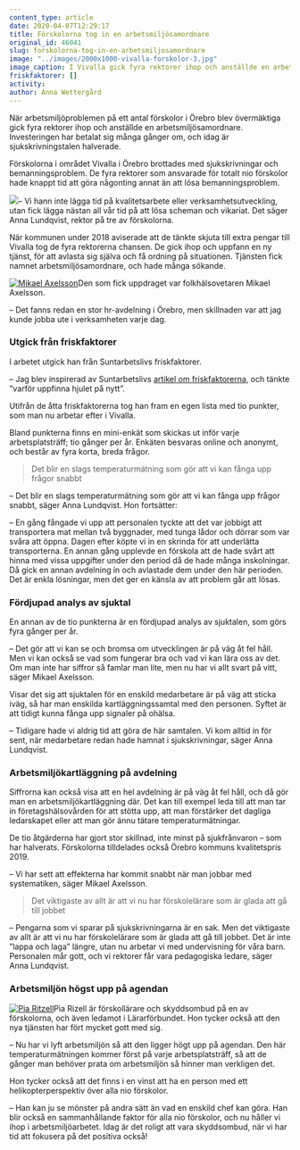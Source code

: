 ```yaml
---
content_type: article
date: 2020-04-07T12:29:17
title: Förskolorna tog in en arbetsmiljösamordnare
original_id: 46041
slug: forskolorna-tog-in-en-arbetsmiljosamordnare
image: "../images/2000x1000-vivalla-forskolor-3.jpg"
image_caption: I Vivalla gick fyra rektorer ihop och anställde en arbetsmiljösamordnare. Och resultaten har varit tydliga, säger skyddsombudet Pia Rizell, rektorn Anna Lundqvist och arbetsmiljösamordnaren Mikael Axelsson.
friskfaktorer: []
activity:
author: Anna Wettergård
---
```


När arbetsmiljöproblemen på ett antal förskolor i Örebro blev övermäktiga gick fyra rektorer ihop och anställde en arbetsmiljösamordnare. Investeringen har betalat sig många gånger om, och idag är sjukskrivningstalen halverade.

Förskolorna i området Vivalla i Örebro brottades med sjukskrivningar och bemanningsproblem. De fyra rektorer som ansvarade för totalt nio förskolor hade knappt tid att göra någonting annat än att lösa bemanningsproblem.

[![](https://www.suntarbetsliv.se/wp-content/uploads/2020/04/200x220-anna-lundqvist-2.jpg)](https://www.suntarbetsliv.se/wp-content/uploads/2020/04/200x220-anna-lundqvist-2.jpg)– Vi hann inte lägga tid på kvalitetsarbete eller verksamhetsutveckling, utan fick lägga nästan all vår tid på att lösa scheman och vikariat. Det säger Anna Lundqvist, rektor på tre av förskolorna.

När kommunen under 2018 aviserade att de tänkte skjuta till extra pengar till Vivalla tog de fyra rektorerna chansen. De gick ihop och uppfann en ny tjänst, för att avlasta sig själva och få ordning på situationen. Tjänsten fick namnet arbetsmiljösamordnare, och hade många sökande.

[![Mikael Axelsson](https://www.suntarbetsliv.se/wp-content/uploads/2020/04/200x220-mikael-axelsson-2-2.jpg)](https://www.suntarbetsliv.se/wp-content/uploads/2020/04/200x220-mikael-axelsson-2-2.jpg)Den som fick uppdraget var folkhälsovetaren Mikael Axelsson.

– Det fanns redan en stor hr-avdelning i Örebro, men skillnaden var att jag kunde jobba ute i verksamheten varje dag.

### Utgick från friskfaktorer

I arbetet utgick han från Suntarbetslivs friskfaktorer.

– Jag blev inspirerad av Suntarbetslivs [artikel om friskfaktorerna](https://www.suntarbetsliv.se/forskning/ledarskap-och-organisation/sa-far-ni-en-friskare-arbetsplats-8-sakra-satt/), och tänkte ”varför uppfinna hjulet på nytt”.

Utifrån de åtta friskfaktorerna tog han fram en egen lista med tio punkter, som man nu arbetar efter i Vivalla.

Bland punkterna finns en mini-enkät som skickas ut inför varje arbetsplatsträff; tio gånger per år. Enkäten besvaras online och anonymt, och består av fyra korta, breda frågor.

> Det blir en slags temperaturmätning som gör att vi kan fånga upp frågor snabbt

– Det blir en slags temperaturmätning som gör att vi kan fånga upp frågor snabbt, säger Anna Lundqvist. Hon fortsätter:

– En gång fångade vi upp att personalen tyckte att det var jobbigt att transportera mat mellan två byggnader, med tunga lådor och dörrar som var svåra att öppna. Dagen efter köpte vi in en skrinda för att underlätta transporterna. En annan gång upplevde en förskola att de hade svårt att hinna med vissa uppgifter under den period då de hade många inskolningar. Då gick en annan avdelning in och avlastade dem under den här perioden. Det är enkla lösningar, men det ger en känsla av att problem går att lösas.

### Fördjupad analys av sjuktal

En annan av de tio punkterna är en fördjupad analys av sjuktalen, som görs fyra gånger per år.

– Det gör att vi kan se och bromsa om utvecklingen är på väg åt fel håll. Men vi kan också se vad som fungerar bra och vad vi kan lära oss av det. Om man inte har siffror så famlar man lite, men nu har vi allt svart på vitt, säger Mikael Axelsson.

Visar det sig att sjuktalen för en enskild medarbetare är på väg att sticka iväg, så har man enskilda kartläggningssamtal med den personen. Syftet är att tidigt kunna fånga upp signaler på ohälsa.

– Tidigare hade vi aldrig tid att göra de här samtalen. Vi kom alltid in för sent, när medarbetare redan hade hamnat i sjukskrivningar, säger Anna Lundqvist.

### Arbetsmiljökartläggning på avdelning

Siffrorna kan också visa att en hel avdelning är på väg åt fel håll, och då gör man en arbetsmiljökartläggning där. Det kan till exempel leda till att man tar in företagshälsovården för att stötta upp, att man förstärker det dagliga ledarskapet eller att man gör ännu tätare temperaturmätningar.

De tio åtgärderna har gjort stor skillnad, inte minst på sjukfrånvaron ­– som har halverats. Förskolorna tilldelades också Örebro kommuns kvalitetspris 2019.

– Vi har sett att effekterna har kommit snabbt när man jobbar med systematiken, säger Mikael Axelsson.

> Det viktigaste av allt är att vi nu har förskolelärare som är glada att gå till jobbet

– Pengarna som vi sparar på sjukskrivningarna är en sak. Men det viktigaste av allt är att vi nu har förskolelärare som är glada att gå till jobbet. Det är inte ”lappa och laga” längre, utan nu arbetar vi med undervisning för våra barn. Personalen mår gott, och vi rektorer får vara pedagogiska ledare, säger Anna Lundqvist.

### Arbetsmiljön högst upp på agendan

[![Pia Ritzell](https://www.suntarbetsliv.se/wp-content/uploads/2020/04/200x220-pia-ritzell.jpg)](https://www.suntarbetsliv.se/wp-content/uploads/2020/04/200x220-pia-ritzell.jpg)Pia Rizell är förskollärare och skyddsombud på en av förskolorna, och även ledamot i Lärarförbundet. Hon tycker också att den nya tjänsten har fört mycket gott med sig.

– Nu har vi lyft arbetsmiljön så att den ligger högt upp på agendan. Den här temperaturmätningen kommer först på varje arbetsplatsträff, så att de gånger man behöver prata om arbetsmiljön så hinner man verkligen det.

Hon tycker också att det finns i en vinst att ha en person med ett helikopterperspektiv över alla nio förskolor.

– Han kan ju se mönster på andra sätt än vad en enskild chef kan göra. Han blir också en sammanhållande faktor för alla nio förskolor, och nu håller vi ihop i arbetsmiljöarbetet. Idag är det roligt att vara skyddsombud, när vi har tid att fokusera på det positiva också!

